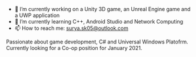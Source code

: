 - 🔭 I’m currently working on a Unity 3D game, an Unreal Engine game and a UWP application
- 🌱 I’m currently learning C++, Android Studio and Network Computing
- 📫 How to reach me: surya.sk05@outlook.com

Passionate about game development, C# and Universal Windows Platofrm. Currently looking for a Co-op position for January 2021. 
